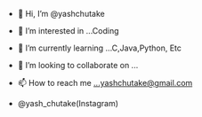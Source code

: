 - 👋 Hi, I’m @yashchutake
- 👀 I’m interested in ...Coding
- 🌱 I’m currently learning ...C,Java,Python, Etc
- 💞️ I’m looking to collaborate on ...

- 📫 How to reach me ...yashchutake@gmail.com
-  @yash_chutake(Instagram)

<!---
yashchutake10/yashchutake10 is a ✨ special ✨ repository because its `README.md` (this file) appears on your GitHub profile.
You can click the Preview link to take a look at your changes.
--->
